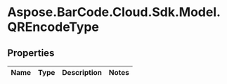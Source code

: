 # Aspose.BarCode.Cloud.Sdk.Model.QREncodeType

## Properties

Name | Type | Description | Notes
---- | ---- | ----------- | -----

